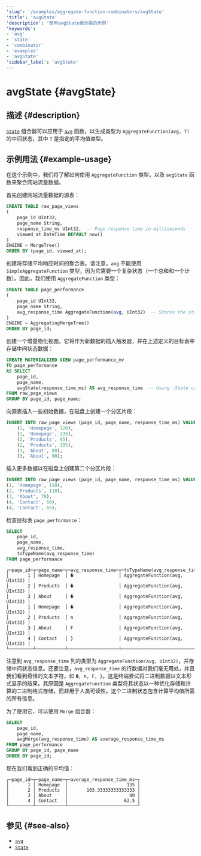 ```yaml
---
'slug': '/examples/aggregate-function-combinators/avgState'
'title': 'avgState'
'description': '使用avgState组合器的示例'
'keywords':
- 'avg'
- 'state'
- 'combinator'
- 'examples'
- 'avgState'
'sidebar_label': 'avgState'
---
```





# avgState {#avgState}

## 描述 {#description}

[`State`](/sql-reference/aggregate-functions/combinators#-state) 组合器可以应用于 [`avg`](/sql-reference/aggregate-functions/reference/avg) 函数，以生成类型为 `AggregateFunction(avg, T)` 的中间状态，其中 `T` 是指定的平均值类型。

## 示例用法 {#example-usage}

在这个示例中，我们将了解如何使用 `AggregateFunction` 类型，以及 `avgState` 函数来聚合网站流量数据。

首先创建网站流量数据的源表：

```sql
CREATE TABLE raw_page_views
(
    page_id UInt32,
    page_name String,
    response_time_ms UInt32,  -- Page response time in milliseconds
    viewed_at DateTime DEFAULT now()
)
ENGINE = MergeTree()
ORDER BY (page_id, viewed_at);
```

创建将存储平均响应时间的聚合表。请注意，`avg` 不能使用 `SimpleAggregateFunction` 类型，因为它需要一个复杂状态（一个总和和一个计数）。因此，我们使用 `AggregateFunction` 类型：

```sql
CREATE TABLE page_performance
(
    page_id UInt32,
    page_name String,
    avg_response_time AggregateFunction(avg, UInt32)  -- Stores the state needed for avg calculation
)
ENGINE = AggregatingMergeTree()
ORDER BY page_id;
```

创建一个增量物化视图，它将作为新数据的插入触发器，并在上述定义的目标表中存储中间状态数据：

```sql
CREATE MATERIALIZED VIEW page_performance_mv
TO page_performance
AS SELECT
    page_id,
    page_name,
    avgState(response_time_ms) AS avg_response_time  -- Using -State combinator
FROM raw_page_views
GROUP BY page_id, page_name;
```

向源表插入一些初始数据，在磁盘上创建一个分区片段：

```sql
INSERT INTO raw_page_views (page_id, page_name, response_time_ms) VALUES
    (1, 'Homepage', 120),
    (1, 'Homepage', 135),
    (2, 'Products', 95),
    (2, 'Products', 105),
    (3, 'About', 80),
    (3, 'About', 90);
```

插入更多数据以在磁盘上创建第二个分区片段：

```sql
INSERT INTO raw_page_views (page_id, page_name, response_time_ms) VALUES
(1, 'Homepage', 150),
(2, 'Products', 110),
(3, 'About', 70),
(4, 'Contact', 60),
(4, 'Contact', 65);
```

检查目标表 `page_performance`：

```sql
SELECT 
    page_id,
    page_name,
    avg_response_time,
    toTypeName(avg_response_time)
FROM page_performance
```

```response
┌─page_id─┬─page_name─┬─avg_response_time─┬─toTypeName(avg_response_time)──┐
│       1 │ Homepage  │ �                 │ AggregateFunction(avg, UInt32) │
│       2 │ Products  │ �                 │ AggregateFunction(avg, UInt32) │
│       3 │ About     │ �                 │ AggregateFunction(avg, UInt32) │
│       1 │ Homepage  │ �                 │ AggregateFunction(avg, UInt32) │
│       2 │ Products  │ n                 │ AggregateFunction(avg, UInt32) │
│       3 │ About     │ F                 │ AggregateFunction(avg, UInt32) │
│       4 │ Contact   │ }                 │ AggregateFunction(avg, UInt32) │
└─────────┴───────────┴───────────────────┴────────────────────────────────┘
```

注意到 `avg_response_time` 列的类型为 `AggregateFunction(avg, UInt32)`，并存储中间状态信息。还要注意，`avg_response_time` 的行数据对我们毫无用处，并且我们看到奇怪的文本字符，如 `�, n, F, }`。这是终端尝试将二进制数据以文本形式显示的结果。其原因是 `AggregateFunction` 类型将其状态以一种优化存储和计算的二进制格式存储，而非用于人类可读性。这个二进制状态包含计算平均值所需的所有信息。

为了使用它，可以使用 `Merge` 组合器：

```sql
SELECT
    page_id,
    page_name,
    avgMerge(avg_response_time) AS average_response_time_ms
FROM page_performance
GROUP BY page_id, page_name
ORDER BY page_id;
```

现在我们看到正确的平均值：

```response
┌─page_id─┬─page_name─┬─average_response_time_ms─┐
│       1 │ Homepage  │                      135 │
│       2 │ Products  │       103.33333333333333 │
│       3 │ About     │                       80 │
│       4 │ Contact   │                     62.5 │
└─────────┴───────────┴──────────────────────────┘
```

## 参见 {#see-also}
- [`avg`](/sql-reference/aggregate-functions/reference/avg)
- [`State`](/sql-reference/aggregate-functions/combinators#-state)
